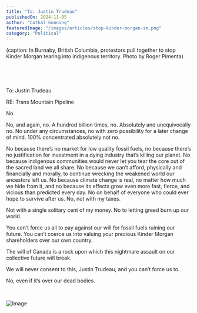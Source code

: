 ```yaml
---
title: "To: Justin Trudeau"
publishedOn: 2024-11-05
author: "Cathal Gunning"
featuredImage: "/images/articles/stop-kinder-morgan-sm.png"
category: "Political"
---
```


(caption: In Burnaby, British Columbia, protestors pull together to stop Kinder Morgan tearing into indigenous territory. Photo by Roger Pimenta)

‍

‍

To: Justin Trudeau

RE: Trans Mountain Pipeline

No.

No, and again, no. A hundred billion times, no. Absolutely and unequivocally no. No under any circumstances, no with zero possibility for a later change of mind. 100% concentrated absolutely not no.

No because there’s no market for low quality fossil fuels, no because there’s no justification for investment in a dying industry that’s killing our planet. No because indigenous communities would never let you tear the core out of the sacred land we all share. No because we can’t afford, physically and financially and morally, to continue wrecking the weakened world our ancestors left us. No because climate change is real, no matter how much we hide from it, and no because its effects grow even more fast, fierce, and vicious than predicted every day. No on behalf of everyone who could ever hope to survive after us. No, not with my taxes.

Not with a single solitary cent of my money. No to letting greed burn up our world.

You can’t force us all to pay against our will for fossil fuels ruining our future. You can’t coerce us into valuing your precious Kinder Morgan shareholders over our own country.

The will of Canada is a rock upon which this nightmare assault on our collective future will break.

We will never consent to this, Justin Trudeau, and you can’t force us to.

No, even if it’s over our dead bodies.

‍

![Image](/images/articles/surprise-sm.jpg)
